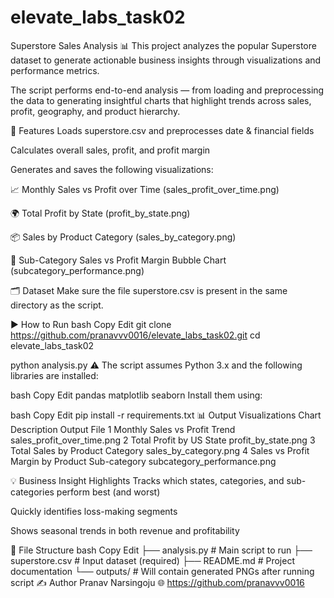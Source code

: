 ﻿# elevate_labs_task02

Superstore Sales Analysis 📊
This project analyzes the popular Superstore dataset to generate actionable business insights through visualizations and performance metrics.

The script performs end-to-end analysis — from loading and preprocessing the data to generating insightful charts that highlight trends across sales, profit, geography, and product hierarchy.

🔧 Features
Loads superstore.csv and preprocesses date & financial fields

Calculates overall sales, profit, and profit margin

Generates and saves the following visualizations:

📈 Monthly Sales vs Profit over Time (sales_profit_over_time.png)

🌍 Total Profit by State (profit_by_state.png)

📦 Sales by Product Category (sales_by_category.png)

🧩 Sub-Category Sales vs Profit Margin Bubble Chart (subcategory_performance.png)

🗂️ Dataset
Make sure the file superstore.csv is present in the same directory as the script.

▶️ How to Run
bash
Copy
Edit
git clone https://github.com/pranavvv0016/elevate_labs_task02.git
cd elevate_labs_task02

python analysis.py
⚠️ The script assumes Python 3.x and the following libraries are installed:

bash
Copy
Edit
pandas
matplotlib
seaborn
Install them using:

bash
Copy
Edit
pip install -r requirements.txt
📊 Output Visualizations
Chart	Description	Output File
1	Monthly Sales vs Profit Trend	sales_profit_over_time.png
2	Total Profit by US State	profit_by_state.png
3	Total Sales by Product Category	sales_by_category.png
4	Sales vs Profit Margin by Product Sub-category	subcategory_performance.png

💡 Business Insight Highlights
Tracks which states, categories, and sub-categories perform best (and worst)

Quickly identifies loss-making segments

Shows seasonal trends in both revenue and profitability

📁 File Structure
bash
Copy
Edit
├── analysis.py          # Main script to run
├── superstore.csv       # Input dataset (required)
├── README.md            # Project documentation
└── outputs/             # Will contain generated PNGs after running script
✍️ Author
Pranav Narsingoju
🌐 https://github.com/pranavvv0016
